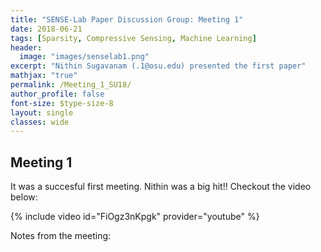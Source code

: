 ```yaml
---
title: "SENSE-Lab Paper Discussion Group: Meeting 1"
date: 2018-06-21
tags: [Sparsity, Compressive Sensing, Machine Learning]
header:
  image: "images/senselab1.png"
excerpt: "Nithin Sugavanam (.1@osu.edu) presented the first paper"
mathjax: "true"
permalink: /Meeting_1_SU18/
author_profile: false
font-size: $type-size-8
layout: single
classes: wide
---
```


## Meeting 1

It was a succesful first meeting. Nithin was a big hit!!
Checkout the video below: 

{% include video id="FiOgz3nKpgk" provider="youtube" %}

Notes from the meeting:


<!---
Python Code Block:

```python 
    import keras as kr
    print('Hello')
    
    
```

[here](https://www.youtube.com/watch?v=FiOgz3nKpgk)


Just trying out some latex math: $$4+x<3+y$$

Trying some images:

<img src="{{ site.url }}{{ site.baseurl }}/images/screenshot-layouts.png" alt="Just Random">

<figure>
    <a href="/assets/images/image-filename-1-large.jpg"><img src="/images/screenshot-layouts.png"></a>
    <figcaption>Caption describing image.</figcaption>
</figure>

--->